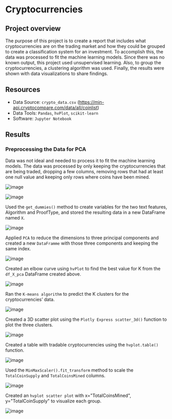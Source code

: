 # Cryptocurrencies

## Project overview

The purpose of this project is to create a report that includes what cryptocurrencies are on the trading market and how they could be grouped to create a classification system for an investment. To accomplish this, the data was processed to fit the machine learning models. Since there was no known output, this project used unsupervised learning. Also, to group the cryptocurrencies, a clustering algorithm was used. Finally, the results were shown with data visualizations to share findings.

## Resources

- Data Source: `crypto_data.csv` (https://min-api.cryptocompare.com/data/all/coinlist)
- Data Tools: `Pandas`, `hvPlot`, `scikit-learn`
- Software: `Jupyter Notebook`

## Results

### Preprocessing the Data for PCA

Data was not ideal and needed to process it to fit the machine learning models. The data was processed by only keeping the cryptocurrencies that are being traded, dropping a few columns, removing rows that had at least one null value and keeping only rows where coins have been mined.

![image](https://user-images.githubusercontent.com/91766276/156902253-f6988d1b-6abd-4f7b-8528-58a2db180cc3.png)

![image](https://user-images.githubusercontent.com/91766276/156902359-480f7748-b88a-4521-9810-4f69caa8ee1a.png)

Used the `get_dummies()` method to create variables for the two text features, Algorithm and ProofType, and stored the resulting data in a new DataFrame named `X`.

![image](https://user-images.githubusercontent.com/91766276/156902430-b02a44fa-7c1f-4dae-a6d1-96ab42d4f693.png)

Applied `PCA` to reduce the dimensions to three principal components and created a new `DataFramme` with those three components and keeping the same index.

![image](https://user-images.githubusercontent.com/91766276/156902518-064849bd-b7a0-4c85-a8e7-f0cc69e9ed53.png)

Created an elbow curve using `hvPlot` to find the best value for K from the `df_X_pca` DataFrame created above.

![image](https://user-images.githubusercontent.com/91766276/156900059-96198cfd-8fbb-4b70-99c2-cb49be8f4f54.png)

Ran the `K-means algorithm` to predict the K clusters for the cryptocurrencies’ data.

![image](https://user-images.githubusercontent.com/91766276/156902636-2cfc1bcf-6b4d-4514-b95b-919fd2237b15.png)

Created a 3D scatter plot using the `Plotly Express scatter_3d()` function to plot the three clusters.

![image](https://user-images.githubusercontent.com/91766276/156900074-b8ba9661-b929-4fd6-9656-0a518430cc09.png)

Created a table with tradable cryptocurrencies using the `hvplot.table()` function.

![image](https://user-images.githubusercontent.com/91766276/156900086-5fb12606-a879-4896-8472-35302906bf7c.png)

Used the `MinMaxScaler().fit_transform` method to scale the `TotalCoinSupply` and `TotalCoinsMined` columns.

![image](https://user-images.githubusercontent.com/91766276/156902728-d403e83f-acc2-4c99-b64b-5a17db8a8f93.png)

Created an `hvplot scatter plot` with x="TotalCoinsMined", y="TotalCoinSupply" to visualize each group.

![image](https://user-images.githubusercontent.com/91766276/156900121-50068575-22ec-474e-a3f2-ccf60356db41.png)
